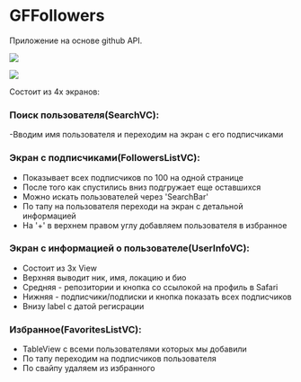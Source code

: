 # GFFollowers
Приложение на основе github API. 
<!-- ![](https://i.ibb.co/gg0yRk8/Frame-13.png) -->
![](https://i.ibb.co/bsZphHL/white-mode.png)

![](https://i.ibb.co/4mB5nLZ/dark3.jpg)

Состоит из 4х экранов:
### Поиск пользователя(SearchVC):
-Вводим имя пользователя и переходим на экран с его подписчиками

### Экран с подписчиками(FollowersListVC):

- Показывает всех подписчиков по 100 на одной странице
- После того как спустились вниз подгружает еще оставшихся
- Можно искать пользователей через 'SearchBar'
- По тапу на пользователя переходи на экран с детальной информацией
- На '+' в верхнем правом углу добавляем пользователя в избранное

### Экран с информацией о пользователе(UserInfoVC):
- Состоит из 3х View
- Верхняя выводит ник, имя, локацию и био 
- Средняя - репозитории и кнопка со ссылокой на профиль в Safari
- Нижняя - подписчики/подписки и кнопка показать всех подписчиков
- Внизу label с датой регисрации

### Избранное(FavoritesListVC):
- TableView с всеми пользователями которых мы добавили
- По тапу переходим на подписчиков пользователя
- По свайпу удаляем из избранного
